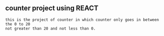 ## counter project using REACT

``` plaintext
this is the project of counter in which counter only goes in between the 0 to 20
not greater than 20 and not less than 0.

```